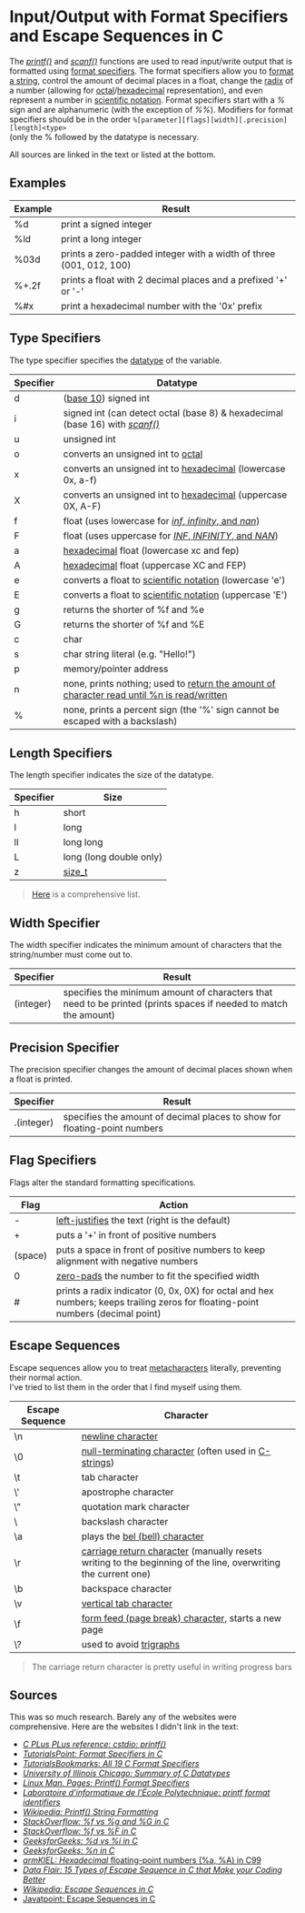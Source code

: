 # Input/Output with Format Specifiers and Escape Sequences in C
The [_printf()_](https://www.tutorialspoint.com/c_standard_library/c_function_printf.htm) and [_scanf()_](https://www.tutorialspoint.com/c_standard_library/c_function_scanf.htm)
functions are used to read input/write output that is formatted using [format specifiers](https://tutorialsbookmarks.com/format-specifiers-in-c/). The format specifiers
allow you to [format a string](https://www.cprogramming.com/tutorial/printf-format-strings.html), control the amount of decimal places in a float, change the [radix](https://en.wikipedia.org/wiki/Radix) of a number (allowing for [octal](https://www.tutorialspoint.com/octal-number-system)/[hexadecimal](https://www.tutorialspoint.com/hexadecimal-number-system) representation), and even represent a number in [scientific notation](https://www.merriam-webster.com/dictionary/scientific%20notation). Format specifiers start with a _%_ sign and are alphanumeric (with the exception of _%%_). Modifiers for format
specifiers should be in the order `%[parameter][flags][width][.precision][length]<type>` <br /> (only the % followed by the datatype is necessary.

All sources are linked in the text or listed at the bottom.

## Examples
| Example | Result |
| ------- | ------ |
| %d | print a signed integer |
| %ld | print a long integer |
| %03d | prints a zero-padded integer with a width of three (001, 012, 100) |
| %+.2f | prints a float with 2 decimal places and a prefixed '+' or '-' |
| %#x | print a hexadecimal number with the '0x' prefix |

## Type Specifiers
The type specifier specifies the [datatype](https://www.geeksforgeeks.org/data-types-in-c/) of the variable.

| Specifier | Datatype |
| -------- | --------- |
| d  | ([base 10](https://www.thoughtco.com/definition-of-base-10-2312365)) signed int |
| i | signed int (can detect octal (base 8) & hexadecimal (base 16) with [_scanf()_](https://www.tutorialspoint.com/c_standard_library/c_function_scanf.htm) |
| u | unsigned int |
| o | converts an unsigned int to [octal](https://www.tutorialspoint.com/octal-number-system) |
| x | converts an unsigned int to [hexadecimal](https://www.tutorialspoint.com/hexadecimal-number-system) (lowercase 0x, a-f) |
| X | converts an unsigned int to [hexadecimal](https://www.tutorialspoint.com/hexadecimal-number-system) (uppercase 0X, A-F) |
| f | float (uses lowercase for [_inf_, _infinity_, and _nan_](https://www.gnu.org/software/libc/manual/html_node/Infinity-and-NaN.html)) | 
| F | float (uses uppercase for [_INF_, _INFINITY_, and _NAN_](https://www.gnu.org/software/libc/manual/html_node/Infinity-and-NaN.html)) | 
| a | [hexadecimal](https://www.tutorialspoint.com/hexadecimal-number-system) float (lowercase xc and fep) |
| A | [hexadecimal](https://www.tutorialspoint.com/hexadecimal-number-system) float (uppercase XC and FEP) |
| e | converts a float to [scientific notation](https://www.merriam-webster.com/dictionary/scientific%20notation) (lowercase 'e') |
| E | converts a float to [scientific notation](https://www.merriam-webster.com/dictionary/scientific%20notation)  (uppercase 'E') |
| g | returns the shorter of %f and %e |
| G | returns the shorter of %f and %E |
| c | char | 
| s | char string literal (e.g. "Hello!") | 
| p | memory/pointer address | 
| n | none, prints nothing; used to [return the amount of character read until %n is read/written](https://www.geeksforgeeks.org/n-in-scanf-in-c-with-example/) |
| % | none, prints a percent sign (the '%' sign cannot be escaped with a backslash) |

## Length Specifiers
The length specifier indicates the size of the datatype.

| Specifier | Size |
| -------- | ----- |
| h | short |
| l | long |
| ll | long long |
| L | long (long double only) |
| z | [size_t](https://www.geeksforgeeks.org/size_t-data-type-c-language/) |
> [Here](https://en.wikipedia.org/wiki/Printf_format_string#Length_field) is a comprehensive list.

## Width Specifier
The width specifier indicates the minimum amount of characters that the string/number must come out to.

| Specifier | Result |
| --------- | ------ |
| (integer) | specifies the minimum amount of characters that need to be printed (prints spaces if needed to match the amount) |

## Precision Specifier
The precision specifier changes the amount of decimal places shown when a float is printed.

| Specifier | Result |
| --------- | ------ |
| .(integer) | specifies the amount of decimal places to show for floating-point numbers |

## Flag Specifiers
Flags alter the standard formatting specifications.

| Flag | Action | 
| ---- | ------ |
| - | [left-justifies](https://en.wikipedia.org/wiki/Typographic_alignment#Justified) the text (right is the default) |
| + | puts a '+' in front of positive numbers |
| (space) | puts a space in front of positive numbers to keep alignment with negative numbers |
| 0 | [zero-pads](https://stackoverflow.com/questions/153890/printing-leading-0s-in-c) the number to fit the specified width |
| # | prints a radix indicator (0, 0x, 0X) for octal and hex numbers; keeps trailing zeros for floating-point numbers (decimal point) |

## Escape Sequences
Escape sequences allow you to treat [metacharacters](https://en.wikipedia.org/wiki/Metacharacter) literally, preventing their normal action. <br />
I've tried to list them in the order that I find myself using them.

| Escape Sequence | Character |
| --------------- | ------ | 
| \n | [newline character](https://en.wikipedia.org/wiki/Newline) |
| \0 | [null-terminating character](http://www.cs.ecu.edu/karl/2530/spr17/Notes/C/String/nullterm.html) (often used in [C-strings](https://www.tutorialspoint.com/cprogramming/c_strings.htm)) |
| \t | tab character |
| \\' | apostrophe character |
| \\" | quotation mark character |
| \\ | backslash character |
| \a | plays the [bel (bell) character](https://rosettacode.org/wiki/Terminal_control/Ringing_the_terminal_bell) |
| \r | [carriage return character](https://www.quora.com/How-does-the-carriage-return-work-in-C) (manually resets writing to the beginning of the line, overwriting the current one) |
| \b | backspace character |
| \v | [vertical tab character](https://stackoverflow.com/questions/3380538/what-is-a-vertical-tab) |
| \f | [form feed (page break) character](https://en.wikipedia.org/wiki/Page_break#:~:text=Form%20feed%20is%20a%20page,control%2BL%20or%20%5EL%20.), starts a new page |
| \\? | used to avoid [trigraphs](https://en.wikipedia.org/wiki/Digraphs_and_trigraphs#C) |
> The carriage return character is pretty useful in writing progress bars

## Sources
This was so much research. Barely any of the websites were comprehensive. Here are the websites I didn't link in the text:
- [_C PLus PLus reference: cstdio: printf()_](https://www.cplusplus.com/reference/cstdio/printf/)
- [_TutorialsPoint: Format Specifiers in C_](https://www.tutorialspoint.com/format-specifiers-in-c) 
- [_TutorialsBookmarks: All 19 C Format Specifiers_](https://tutorialsbookmarks.com/format-specifiers-in-c/) 
- [_University of Illinois Chicago: Summary of C Datatypes_](https://www.cs.uic.edu/~jbell/CourseNotes/C_Programming/DataTypesSummary.pdf) 
- [_Linux Man. Pages: Printf() Format Specifiers_](https://linux.die.net/man/3/printf) 
- [_Laboratoire d'informatique de l'École Polytechnique: printf format identifiers_](https://www.lix.polytechnique.fr/~liberti/public/computing/prog/c/C/FUNCTIONS/format.html)
- [_Wikipedia: Printf() String Formatting_](https://en.wikipedia.org/wiki/Printf_format_string) 
- [_StackOverflow: %f vs %g and %G in C_](https://stackoverflow.com/questions/5913102/what-is-the-difference-between-g-and-f-in-c) 
- [_StackOverflow: %f vs %F in C_](https://stackoverflow.com/questions/51908513/difference-between-f-and-f-in-printf/51908594)
- [_GeeksforGeeks: %d vs %i in C_](https://www.geeksforgeeks.org/difference-d-format-specifier-c-language/)
- [_GeeksforGeeks: %n in C_](https://www.geeksforgeeks.org/n-in-scanf-in-c-with-example/) 
- [_armKIEL: Hexadecimal_ floating-point numbers (%a, %A) in C99](https://www.keil.com/support/man/docs/armcc/armcc_chr1359124238525.htm)
- [_Data Flair: 15 Types of Escape Sequence in C that Make your Coding Better_](https://data-flair.training/blogs/escape-sequence-in-c/)
- [_Wikipedia: Escape Sequences in C_](https://en.wikipedia.org/wiki/Escape_sequences_in_C#Non-standard_escape_sequences)
- [Javatpoint: Escape Sequences in C](https://www.javatpoint.com/escape-sequence-in-c)
